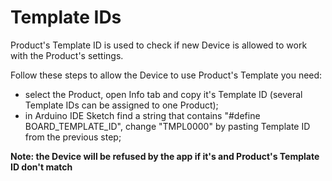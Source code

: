 # Template IDs

Product's Template ID is used to check if new Device is allowed to work with the Product's settings.

Follow these steps to allow the Device to use Product's Template you need:

* select the Product, open Info tab and copy it's Template ID \(several Template IDs can be assigned to one Product\);
* in Arduino IDE Sketch find a string that contains "\#define BOARD\_TEMPLATE\_ID", change "TMPL0000" by pasting Template ID from the previous step;

**Note: the Device will be refused by the app if it's and Product's Template ID don't match**

